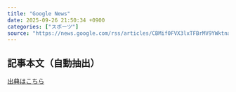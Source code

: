 ```yaml
---
title: "Google News"
date: 2025-09-26 21:50:34 +0900
categories: ["スポーツ"]
source: "https://news.google.com/rss/articles/CBMif0FVX3lxTFBrMV9YWktnaEp5Z0Z0OGpNSTRlN0dyWnNYekFVZmNkOGxjTDRTeHZ6RksxcHFWUTlqdWhRRDhTZFRhT2dROWhpVlVmSzd2cThnNmtPUGYyZnYzd0lCUkh4Tl81Ml9IMl8xZ1VYaENmYXM0dWVjTENJbHc0eDB1dk0?oc=5"
---
```


## 記事本文（自動抽出）
<body class="y0K44d EA71Tc" id="readabilityBody"></body>

[出典はこちら](https://news.google.com/rss/articles/CBMif0FVX3lxTFBrMV9YWktnaEp5Z0Z0OGpNSTRlN0dyWnNYekFVZmNkOGxjTDRTeHZ6RksxcHFWUTlqdWhRRDhTZFRhT2dROWhpVlVmSzd2cThnNmtPUGYyZnYzd0lCUkh4Tl81Ml9IMl8xZ1VYaENmYXM0dWVjTENJbHc0eDB1dk0?oc=5)
